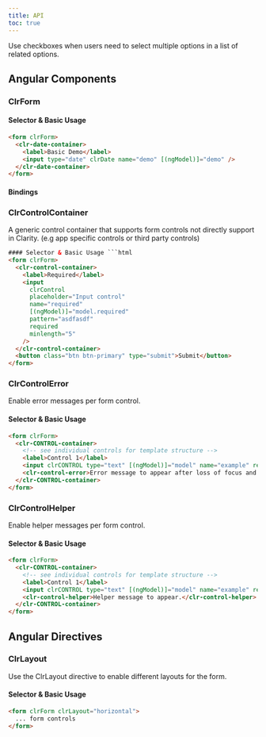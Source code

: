 ```yaml
---
title: API
toc: true
---
```


Use checkboxes when users need to select multiple options in a list of related options.

## Angular Components

### ClrForm

#### Selector & Basic Usage

<DocDemo toggle="false">

```html
<form clrForm>
  <clr-date-container>
    <label>Basic Demo</label>
    <input type="date" clrDate name="demo" [(ngModel)]="demo" />
  </clr-date-container>
</form>
```

</DocDemo>

#### Bindings

<DocComponentApi component="ClrForm" item="bindings" />

### ClrControlContainer

A generic control container that supports form controls not directly support in Clarity. (e.g app specific controls or third party controls)

````html
#### Selector & Basic Usage ```html
<form clrForm>
  <clr-control-container>
    <label>Required</label>
    <input
      clrControl
      placeholder="Input control"
      name="required"
      [(ngModel)]="model.required"
      pattern="asdfasdf"
      required
      minlength="5"
    />
  </clr-control-container>
  <button class="btn btn-primary" type="submit">Submit</button>
</form>
````

</DocDemo>

### ClrControlError

Enable error messages per form control.

#### Selector & Basic Usage

<DocDemo toggle="false">

```html
<form clrForm>
  <clr-CONTROL-container>
    <!-- see individual controls for template structure -->
    <label>Control 1</label>
    <input clrCONTROL type="text" [(ngModel)]="model" name="example" required />
    <clr-control-error>Error message to appear after loss of focus and control is invalid.</clr-control-error>
  </clr-CONTROL-container>
</form>
```

</DocDemo>

### ClrControlHelper

Enable helper messages per form control.

#### Selector & Basic Usage

<DocDemo toggle="false">

```html
<form clrForm>
  <clr-CONTROL-container>
    <!-- see individual controls for template structure -->
    <label>Control 1</label>
    <input clrCONTROL type="text" [(ngModel)]="model" name="example" required />
    <clr-control-helper>Helper message to appear.</clr-control-helper>
  </clr-CONTROL-container>
</form>
```

</DocDemo>

## Angular Directives

### ClrLayout

Use the ClrLayout directive to enable different layouts for the form.

#### Selector & Basic Usage

<DocDemo toggle="false">

```html
<form clrForm clrLayout="horizontal">
  ... form controls
</form>
```

</DocDemo>
